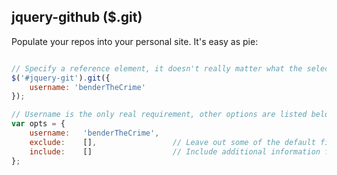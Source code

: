 ## jquery-github ($.git)
Populate your repos into your personal site. It's easy as pie:
```javascript

// Specify a reference element, it doesn't really matter what the selector is
$('#jquery-git').git({
    username: 'benderTheCrime'
});

// Username is the only real requirement, other options are listed below:
var opts = {
    username:   'benderTheCrime',
    exclude:    [],                 // Leave out some of the default fields: name, updatedAt, description
    include:    []                  // Include additional information from the GitHub repositories endpoint
};